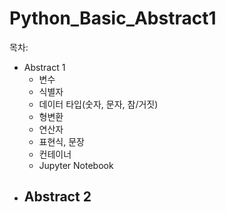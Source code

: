 # Python_Basic_Abstract1

목차:

- Abstract 1
  - 변수
  - 식별자
  - 데이터 타입(숫자, 문자, 참/거짓)
  - 형변환
  - 연산자
  - 표현식, 문장
  - 컨테이너
  - Jupyter Notebook
- Abstract 2
  - 

